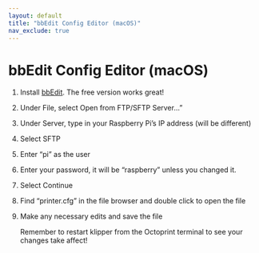 ```yaml
---
layout: default
title: "bbEdit Config Editor (macOS)"
nav_exclude: true
---
```


# bbEdit Config Editor (macOS)

1. Install [bbEdit](https://www.barebones.com/products/bbedit/). The free version works great!
2. Under File, select Open from FTP/SFTP Server…”  
3. Under Server, type in your Raspberry Pi’s IP address (will be different)
4. Select SFTP
5. Enter “pi” as the user
6. Enter your password, it will be “raspberry” unless you changed it.
7. Select Continue
8. Find “printer.cfg” in the file browser and double click to open the file
9. Make any necessary edits and save the file

   Remember to restart klipper from the Octoprint terminal to see your changes take affect!
